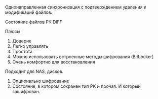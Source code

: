Однонаправленная синхронизация с подтверждением удаления и модификаций файлов.

Состояние файлов РК
DIFF

Плюсы
1. Доверие
2. Легко управлять
3. Простота
4. Можно использовать встроенные методы шифрования (BitLocker)
5. Очень комфортно для восстановления

Подходит для NAS, дисков.

1. Опционально шифрование
2. Состояние, в котором сохранен тип РК и прочая. И который зашифрован.
